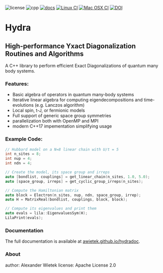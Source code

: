 ![license](https://img.shields.io/github/license/awietek/hydra)
![cpp](https://img.shields.io/badge/C++-17-blue.svg)
[![docs](https://img.shields.io/badge/Documentation-here-red.svg)](https://awietek.github.io/hydradoc)
[![Linux CI](https://github.com/awietek/hydra/actions/workflows/linux.yml/badge.svg?style=for-the-badge)](https://github.com/awietek/hydra/actions/workflows/linux.yml)
[![Mac OSX CI](https://github.com/awietek/hydra/actions/workflows/osx.yml/badge.svg?style=for-the-badge)](https://github.com/awietek/hydra/actions/workflows/osx.yml)
[![DOI](https://zenodo.org/badge/169422780.svg)](https://zenodo.org/badge/latestdoi/169422780)


# Hydra
## High-performance Yxact Diagonalization Routines and Algorithms

A C++ library to perform efficient Exact Diagonalizations of quantum many body systems. 

### Features:
- Basic algebra of operators in quantum many-body systems
- Iterative linear algebra for computing eigendecompositions and time-evolutions (e.g. Lanczos algorithm)
- Local spin, t-J, or fermionic models
- Full support of generic space group symmetries
- parallelization both with OpenMP and MPI
- modern C++17 impementation simplifying usage

### Example Code:
```cpp
// Hubbard model on a N=8 linear chain with U/t = 5
int n_sites = 8;
int nup = 4;
int ndn = 4;

// Create the model, its space group and irreps
auto [bondlist, couplings] = get_linear_chain(n_sites, 1.0, 5.0);
auto [space_group, irreps] = get_cyclic_group_irreps(n_sites);

// Compute the Hamiltonian matrix
auto block = Electron(n_sites, nup, ndn, space_group, irrep);
auto H = MatrixReal(bondlist, couplings, block, block);

// Compute its eigenvalues and print them
auto evals = lila::EigenvaluesSym(H);
LilaPrint(evals);
```

### Documentation
The full documentation is available at [awietek.github.io/hydradoc](https://awietek.github.io/hydradoc).

### About
author:   Alexander Wietek
license:   Apache License 2.0
